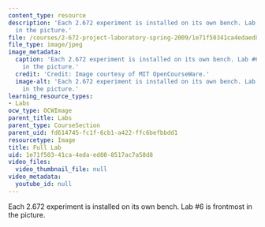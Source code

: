 ```yaml
---
content_type: resource
description: 'Each 2.672 experiment is installed on its own bench. Lab #6 is frontmost
  in the picture.'
file: /courses/2-672-project-laboratory-spring-2009/1e71f50341ca4edaed808517ac7a58d8_full-lab.jpg
file_type: image/jpeg
image_metadata:
  caption: 'Each 2.672 experiment is installed on its own bench. Lab #6 is frontmost
    in the picture.'
  credit: 'Credit: Image courtesy of MIT OpenCourseWare.'
  image-alt: 'Each 2.672 experiment is installed on its own bench. Lab #6 is frontmost
    in the picture.'
learning_resource_types:
- Labs
ocw_type: OCWImage
parent_title: Labs
parent_type: CourseSection
parent_uid: fd614745-fc1f-6cb1-a422-ffc6befbbdd1
resourcetype: Image
title: Full Lab
uid: 1e71f503-41ca-4eda-ed80-8517ac7a58d8
video_files:
  video_thumbnail_file: null
video_metadata:
  youtube_id: null
---
```

Each 2.672 experiment is installed on its own bench. Lab #6 is frontmost in the picture.

